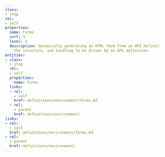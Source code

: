 ```yaml
---
class:
- stop
rel:
- self
properties:
  name: Forms
  sort: 3
  level: 2
  description: Dynamically generating an HTML form from an API definition, allow for
    the structure, and handling to be driven by an API definition.
entities:
- class:
  - stop
  rel:
  - self
  properties:
    name: Forms
  links:
  - rel:
    - self
    href: definitions/environment/forms.md
  - rel:
    - parent
    href: definitions/environment/
links:
- rel:
  - self
  href: definitions/environment/forms.md
- rel:
  - parent
  href: definitions/environment/
...
```

